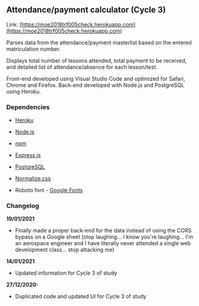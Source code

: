 ## Attendance/payment calculator (Cycle 3)

Link: [https://moe2018trf005check.herokuapp.com](https://moe2018trf005check.herokuapp.com)

Parses data from the attendance/payment masterlist based on the entered matriculation number.

Displays total number of lessons attended, total payment to be received, and detailed list of attendance/absence for each lesson/test.

Front-end developed using Visual Studio Code and optimized for Safari, Chrome and Firefox. Back-end developed with Node.js and PostgreSQL using Heroku.

### Dependencies

* [Heroku](http://heroku.com)
* [Node.js](https://nodejs.org/en/)
* [npm](https://www.npmjs.com/)
* [Express.js](https://expressjs.com/)
* [PostgreSQL](https://www.postgresql.org/)

* [Normalize.css](https://necolas.github.io/normalize.css/)
* Roboto font - [Google Fonts](http://fonts.google.com/specimen/Roboto)

### Changelog

**19/01/2021**

* Finally made a proper back-end for the data instead of using the CORS bypass on a Google sheet (stop laughing... I know you're laughing... I'm an aerospace engineer and I have literally never attended a single web development class... stop attacking me)

**14/01/2021**

* Updated information for Cycle 3 of study

**27/12/2020:**

* Duplicated code and updated UI for Cycle 3 of study
